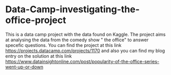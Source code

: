 # Data-Camp-investigating-the-office-project
This is a data camp project with the data found on Kaggle. The project aims at analysing the data from the comedy show " the office" to answer specefic questions.
You can find the project at this link https://projects.datacamp.com/projects/1170
and also you can find my blog entry on the solution at this link https://www.datainsightonline.com/post/popularity-of-the-office-series-went-up-or-down

